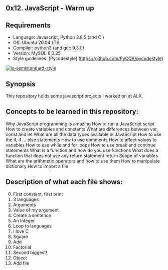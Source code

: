 ## 0x12. JavaScript - Warm up

## Requirements
* Language: Javascript, Python 3.8.5 (and C )
* OS: Ubuntu 20.04 LTS
* Compiler: python3  (and gcc 9.3.0)
* Version: MySQL  8.0.25
* Style guidelines: [Pycodestyle] (https://github.com/PyCQA/pycodestyle)

[![js-semistandard-style](https://raw.githubusercontent.com/standard/semistandard/master/badge.svg)](https://github.com/standard/semistandard)

## Synopsis
This repository holds some javascript projects I worked on at ALX.



## Concepts to be learned in this repository:
Why JavaScript programming is amazing
How to run a JavaScript script
How to create variables and constants
What are differences between var, const and let
What are all the data types available in JavaScript
How to use the if, if ... else statements
How to use comments
How to affect values to variables
How to use while and for loops
How to use break and continue statements
What is a function and how do you use functions
What does a function that does not use any return statement return
Scope of variables
What are the arithmetic operators and how to use them
How to manipulate dictionary
How to import a file

## Description of what each file shows:
0. First constant, first print
1. 3 languages
2. Arguments
3. Value of my argument
4. Create a sentence
5. An Integer
6. Loop to languages
7. I love C
8. Square
9. Add
10. Factorial
11. Second biggest!
12. Object
13. Add file
